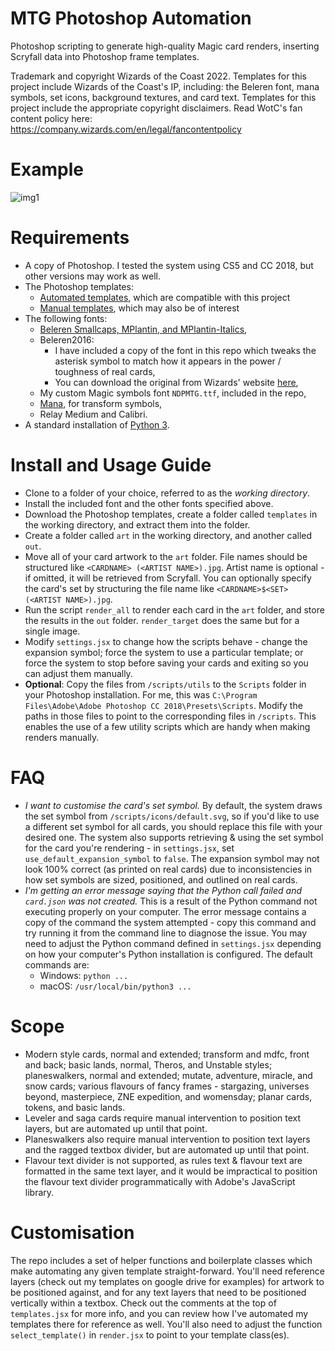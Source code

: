 # MTG Photoshop Automation
Photoshop scripting to generate high-quality Magic card renders, inserting Scryfall data into Photoshop frame templates.

Trademark and copyright Wizards of the Coast 2022. Templates for this project include Wizards of the Coast's IP, including: the Beleren font, mana symbols, set icons, background textures, and card text. Templates for this project include the appropriate copyright disclaimers. Read WotC's fan content policy here: https://company.wizards.com/en/legal/fancontentpolicy
# Example
![img1](https://i.imgur.com/4TTvpND.png)

# Requirements
  * A copy of Photoshop. I tested the system using CS5 and CC 2018, but other versions may work as well.
  * The Photoshop templates:
    * [Automated templates](https://drive.google.com/drive/folders/1_8szsVZ6-0Uoxr0XzLcYM6Zjcx89wqYR?usp=sharing), which are compatible with this project
    * [Manual templates](https://drive.google.com/drive/folders/1wAH-JKPHa5cPcMcEiyE9q46WH6PEaXnj?usp=sharing), which may also be of interest
  * The following fonts:
    * [Beleren Smallcaps, MPlantin, and MPlantin-Italics](https://github.com/magarena/magarena/tree/master/resources/cardbuilder/fonts),
    * Beleren2016:
      * I have included a copy of the font in this repo which tweaks the asterisk symbol to match how it appears in the power / toughness of real cards,
      * You can download the original from Wizards' website [here](https://magic.wizards.com/sites/all/themes/wiz_mtg/fonts/Beleren/Beleren2016-Bold.ttf),
    * My custom Magic symbols font `NDPMTG.ttf`, included in the repo,
    * [Mana](https://mana.andrewgioia.com/), for transform symbols,
    * Relay Medium and Calibri.
  * A standard installation of [Python 3](https://www.python.org/downloads/).

# Install and Usage Guide
* Clone to a folder of your choice, referred to as the *working directory*.
* Install the included font and the other fonts specified above.
* Download the Photoshop templates, create a folder called `templates` in the working directory, and extract them into the folder.
* Create a folder called `art` in the working directory, and another called `out`.
* Move all of your card artwork to the `art` folder. File names should be structured like `<CARDNAME> (<ARTIST NAME>).jpg`. Artist name is optional - if omitted, it will be retrieved from Scryfall. You can optionally specify the card's set by structuring the file name like `<CARDNAME>$<SET> (<ARTIST NAME>).jpg`.
* Run the script `render_all` to render each card in the `art` folder, and store the results in the `out` folder. `render_target` does the same but for a single image.
* Modify `settings.jsx` to change how the scripts behave - change the expansion symbol; force the system to use a particular template; or force the system to stop before saving your cards and exiting so you can adjust them manually.
* **Optional**: Copy the files from `/scripts/utils` to the `Scripts` folder in your Photoshop installation. For me, this was `C:\Program Files\Adobe\Adobe Photoshop CC 2018\Presets\Scripts`. Modify the paths in those files to point to the corresponding files in `/scripts`. This enables the use of a few utility scripts which are handy when making renders manually.

# FAQ
* *I want to customise the card's set symbol.* By default, the system draws the set symbol from `/scripts/icons/default.svg`, so if you'd like to use a different set symbol for all cards, you should replace this file with your desired one. The system also supports retrieving & using the set symbol for the card you're rendering - in `settings.jsx`, set `use_default_expansion_symbol` to `false`. The expansion symbol may not look 100% correct (as printed on real cards) due to inconsistencies in how set symbols are sized, positioned, and outlined on real cards.
* *I'm getting an error message saying that the Python call failed and `card.json` was not created.* This is a result of the Python command not executing properly on your computer. The error message contains a copy of the command the system attempted - copy this command and try running it from the command line to diagnose the issue. You may need to adjust the Python command defined in `settings.jsx` depending on how your computer's Python installation is configured. The default commands are:
    * Windows: `python ...`
    * macOS: `/usr/local/bin/python3 ...`

# Scope
* Modern style cards, normal and extended; transform and mdfc, front and back; basic lands, normal, Theros, and Unstable styles; planeswalkers, normal and extended; mutate, adventure, miracle, and snow cards; various flavours of fancy frames - stargazing, universes beyond, masterpiece, ZNE expedition, and womensday; planar cards, tokens, and basic lands.
* Leveler and saga cards require manual intervention to position text layers, but are automated up until that point.
* Planeswalkers also require manual intervention to position text layers and the ragged textbox divider, but are automated up until that point.
* Flavour text divider is not supported, as rules text & flavour text are formatted in the same text layer, and it would be impractical to position the flavour text divider programmatically with Adobe's JavaScript library.

# Customisation
The repo includes a set of helper functions and boilerplate classes which make automating any given template straight-forward. You'll need reference layers (check out my templates on google drive for examples) for artwork to be positioned against, and for any text layers that need to be positioned vertically within a textbox. Check out the comments at the top of `templates.jsx` for more info, and you can review how I've automated my templates there for reference as well. You'll also need to adjust the function `select_template()` in `render.jsx` to point to your template class(es).
